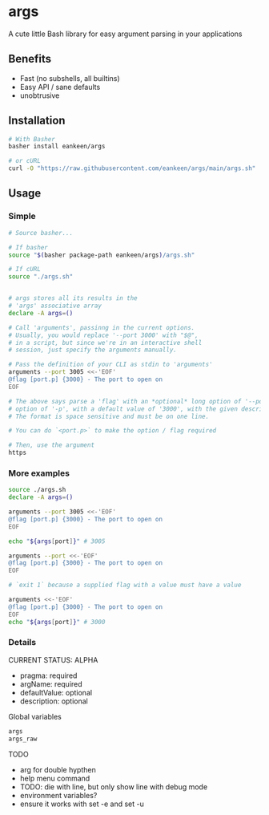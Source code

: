 # args

A cute little Bash library for easy argument parsing in your applications

## Benefits

- Fast (no subshells, all builtins)
- Easy API / sane defaults
- unobtrusive

## Installation

```sh
# With Basher
basher install eankeen/args

# or cURL
curl -O "https://raw.githubusercontent.com/eankeen/args/main/args.sh"
```

## Usage

### Simple

```bash
# Source basher...

# If basher
source "$(basher package-path eankeen/args)/args.sh"

# If cURL
source "./args.sh"


# args stores all its results in the
# 'args' associative array
declare -A args=()

# Call 'arguments', passinng in the current options.
# Usually, you would replace '--port 3000' with "$@",
# in a script, but since we're in an interactive shell
# session, just specify the arguments manually.

# Pass the definition of your CLI as stdin to 'arguments'
arguments --port 3005 <<-'EOF'
@flag [port.p] {3000} - The port to open on
EOF

# The above says parse a 'flag' with an *optional* long option of '--port' and a short
# option of '-p', with a default value of '3000', with the given description.
# The format is space sensitive and must be on one line.

# You can do `<port.p>` to make the option / flag required

# Then, use the argument
https
```

### More examples

```bash
source ./args.sh
declare -A args=()

arguments --port 3005 <<-'EOF'
@flag [port.p] {3000} - The port to open on
EOF

echo "${args[port]}" # 3005

arguments --port <<-'EOF'
@flag [port.p] {3000} - The port to open on
EOF

# `exit 1` because a supplied flag with a value must have a value

arguments <<-'EOF'
@flag [port.p] {3000} - The port to open on
EOF
echo "${args[port]}" # 3000
```

### Details

CURRENT STATUS: ALPHA

- pragma: required
- argName: required
- defaultValue: optional
- description: optional

Global variables

```sh
args
args_raw
```

TODO

- arg for double hypthen
- help menu command
- TODO: die with line, but only show line with debug mode
- environment variables?
- ensure it works with set -e and set -u
